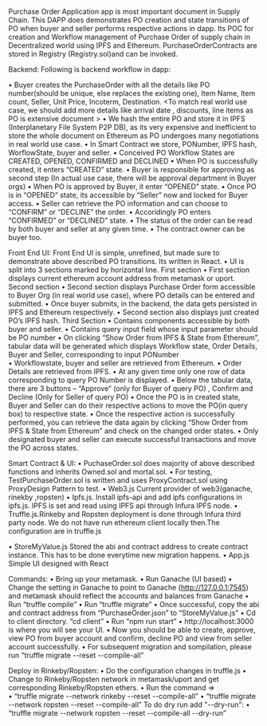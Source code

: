 Purchase Order Application app is most important document in Supply Chain. This  DAPP does demonstrates PO creation and state transitions of PO when buyer and seller performs respective actions in dapp. Its POC for creation and Workflow management of Purchase Order of supply chain in Decentralized  world using IPFS and Ethereum. PurchaseOrderContracts are stored in Registry (Registry.sol)and can be invoked. 

 Backend:
Following is backend workflow in dapp:

•	Buyer creates the PurchaseOrder with all the details like PO number(should be unique, else replaces the existing one),  Item Name, Item count, Seller, Unit Price, Incoterm, Destination. <To match real world use case, we should add more details like arrival date , discounts, line items as PO is extensive document > 
•	We hash the entire PO and store it in IPFS (Interplanetary File System P2P DB), as its very expensive and inefficient to store the whole document on Ethereum as PO undergoes many negotiations in real world use case.
•	In Smart Contract we store, PONumber, IPFS hash, WorflowState, buyer and seller.
•	Conceived PO Workflow States are CREATED, OPENED,  CONFIRMED and DECLINED
•	When PO is successfully created, it enters  “CREATED” state.
•	Buyer is responsible for approving as second step (In actual  use case, there will be approval department in Buyer orgs)
•	When PO is approved by Buyer, it enter “OPENED” state.
•	Once  PO is in “OPENED” state, its accessible by “Seller” now and locked for Buyer access.
•	Seller can retrieve the PO information and can choose to “CONFIRM” or “DECLINE” the order.
•	Accoridingly PO enters “CONFIRMED” or “DECLINED” state. 
•	The status of the order can be read by both buyer and seller at any given time.
•	The contract owner can be buyer too.

Front End UI:
Front End UI is simple, unrefined, but made sure to demonstrate above described PO transitions. Its written in React.
•	UI is split into 3 sections marked by horizontal line.
First section
•	First section displays current ethereum account address from metamask or uport.
Second section
•	Second section displays Purchase Order form accessible to Buyer Org (in real world use case), where PO details can be entered and submitted.
•	Once buyer submits, in the backend, the data gets persisted in IPFS and Ethereum respectively.
•	Second section also displays just created PO’s IPFS hash.
         Third Section
•	Contains components accessible by both buyer and seller.
•	Contains query input field whose input parameter should be PO number
•	On clicking “Show Order from IPFS & State from Ethereum”, tabular data will be generated which displays Workflow state, Order Details, Buyer and Seller, corresponding to input PONumber  
•	Workflowstate, buyer and seller are retrieved from Ethereum.
•	Order Details are retrieved from IPFS.
•	At any given time only one row of data corresponding to query PO Number is displayed.
•	Below the tabular data, there are 3 buttons – “Approve” (only for Buyer of query PO) , Confirm and Decline (Only for Seller of query PO)
•	Once the PO is in created state, Buyer and Seller can do their respective actions to move the PO(in query box) to respective state.
•	Once the respective action is successfully performed, you can retrieve the data again by clicking  “Show Order from IPFS & State from Ethereum”  and check on the changed order states.
•	Only designated buyer and seller can execute successful transactions and move the PO across states.

Smart Contract & UI:
•	PuchaseOrder.sol does majority of above described functions and inherits Owned.sol and mortal.sol.
•	For testing, TestPurchaseOrder.sol is written and uses ProxyContract.sol using ProxyDesign Pattern to test.
•	Web3.js Current provider of web3(ganache, rinekby ,ropsten)
•	Ipfs.js. Install ipfs-api and add ipfs configurations in ipfs.js. IPFS is set and read using IPFS api through Infura IPFS node.
•	Truffle.js.Rinkeby and Ropsten deployment is done through Infura third party node. We do not have run ethereum client locally then.The configuration are in truffle.js

•	StoreMyValue.js  Stored the abi and contract address to create contract instance. This has to be done everytime new migration happens.
•	App.js  Simple UI designed with React

Commands:
•	Bring up your metamask.
•	Run Ganache (UI based)
•	Change the setting in Ganache to point to Ganache (http://127.0.0.1:7545) and metamask should reflect the accounts and balances from Ganache
•	Run “truffle compile”
•	Run “truffle migrate”
•	Once successful, copy the abi and contract address from “PurchaseOrder.json” to “StoreMyValue.js”
•	Cd to client directory. “cd client”
•	Run “npm run start”
•	http://localhost:3000 is where you will see your UI.
•	Now you should be able to create, approve, view PO from buyer account and confirm, decline PO and view from seller account successfully.
•	For subsequent migration and sompilation, please run “truffle migrate --reset --compile-all”

Deploy in Rinkeby/Ropsten:
•	Do the configuration changes in truffle.js
•	Change to Rinkeby/Ropsten network in metamask/uport and get corresponding Rinkeby/Ropsten ethers.
•	Run the command =>  
•	“truffle migrate --network rinkeby --reset --compile-all”
•	“truffle migrate --network ropsten --reset --compile-all”
To do dry run add "--dry-run":
•	“truffle migrate --network ropsten --reset --compile-all --dry-run”

